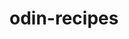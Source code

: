 # odin-recipes
<!-- In this project I will create a Web Page with recipe details using html methods I've learned thus far
with the intentions of returning to this webpage to style it with ccs once I make it to that portion
of the curriculum -->